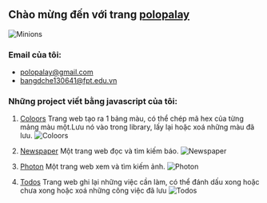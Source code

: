 ## Chào mừng đến với trang [polopalay](https://polopalay.github.io)

![Minions](https://polopalay.github.io/img/img24.jpg)

### Email của tôi:

- polopalay@gmail.com
- bangdche130641@fpt.edu.vn

### Những project viết bằng javascript của tôi:

1. [Coloors](https://polopalay.github.io/coloors)
   Trang web tạo ra 1 bảng màu, có thể chép mã hex của từng mảng màu một.Lưu nó vào trong library, lấy lại hoặc xoá những màu đã lưu.
   ![Coloors](https://polopalay.github.io/img/coloor.png)

2. [Newspaper](https://polopalay.github.io/newspaper)
   Một trang web đọc và tìm kiếm báo.
   ![Newspaper](https://polopalay.github.io/img/newspaper.png)

3. [Photon](https://polopalay.github.io/photon)
   Một trang web xem và tìm kiếm ảnh.
   ![Photon](https://polopalay.github.io/img/photon.png)

4. [Todos](https://polopalay.github.io/todos)
   Trang web ghi lại những việc cần làm, có thể đánh dấu xong hoặc chưa xong hoặc xoá những công việc đã lưu
   ![Todos](https://polopalay.github.io/img/todos.png)
